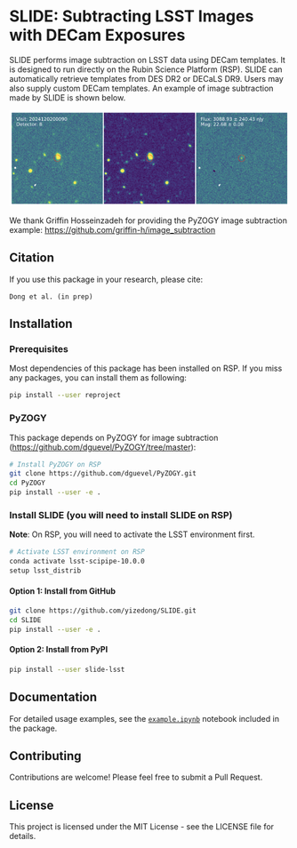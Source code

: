 # SLIDE: Subtracting LSST Images with DECam Exposures

SLIDE performs image subtraction on LSST data using DECam templates. It is designed to run directly on the Rubin Science Platform (RSP). SLIDE can automatically retrieve templates from DES DR2 or DECaLS DR9. Users may also supply custom DECam templates. An example of image subtraction made by SLIDE is shown below.

![Example Image Subtraction](example_data/SN_det.png)

We thank Griffin Hosseinzadeh for providing the PyZOGY image subtraction example: https://github.com/griffin-h/image_subtraction

## Citation

If you use this package in your research, please cite:

```
Dong et al. (in prep)
```

## Installation

### Prerequisites

Most dependencies of this package has been installed on RSP. If you miss any packages, you can install them as following:

```bash
pip install --user reproject
```

### PyZOGY

This package depends on PyZOGY for image subtraction (https://github.com/dguevel/PyZOGY/tree/master):

```bash
# Install PyZOGY on RSP
git clone https://github.com/dguevel/PyZOGY.git
cd PyZOGY
pip install --user -e .
```

### Install SLIDE (you will need to install SLIDE on RSP)

**Note**: On RSP, you will need to activate the LSST environment first.

```bash
# Activate LSST environment on RSP
conda activate lsst-scipipe-10.0.0
setup lsst_distrib
```

#### Option 1: Install from GitHub

```bash
git clone https://github.com/yizedong/SLIDE.git
cd SLIDE
pip install --user -e .
```

#### Option 2: Install from PyPI

```bash
pip install --user slide-lsst
```

## Documentation

For detailed usage examples, see the [`example.ipynb`](https://github.com/yizedong/SLIDE/blob/main/example.ipynb) notebook included in the package.

## Contributing

Contributions are welcome! Please feel free to submit a Pull Request.

## License

This project is licensed under the MIT License - see the LICENSE file for details.
